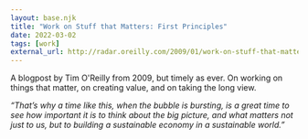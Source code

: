 ```yaml
---
layout: base.njk
title: "Work on Stuff that Matters: First Principles"
date: 2022-03-02
tags: [work]
external_url: http://radar.oreilly.com/2009/01/work-on-stuff-that-matters-fir.html?ref=daniel.pizza
---
```


A blogpost by Tim O'Reilly from 2009, but timely as ever. On working on things that matter, on creating value, and on taking the long view.

_“That’s why a time like this, when the bubble is bursting, is a great time to see how important it is to think about the big picture, and what matters not just to us, but to building a sustainable economy in a sustainable world.”_ 